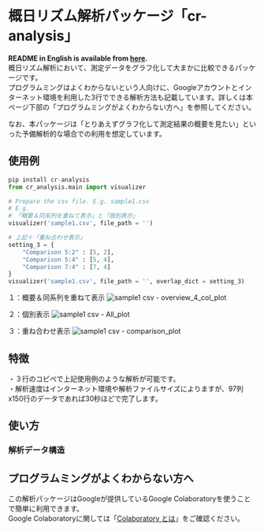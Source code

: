 # 概日リズム解析パッケージ「cr-analysis」
**README in English is available from [here](https://github.com/TOOOOOOMY/Circadian-Rhythm-Analysis).**  
概日リズム解析において、測定データをグラフ化して大まかに比較できるパッケージです。  
プログラムミングはよくわからないという人向けに、Googleアカウントとインターネット環境を利用した3行でできる解析方法も記載しています。詳しくは本ページ下部の「プログラムミングがよくわからない方へ」を参照してください。  
  
なお、本パッケージは「とりあえずグラフ化して測定結果の概要を見たい」といった予備解析的な場合での利用を想定しています。  

## 使用例
```py
pip install cr-analysis
from cr_analysis.main import visualizer

# Prepare the csv file. E.g. sample1.csv
# E.g. 
# 「概要＆同系列を重ねて表示」と「個別表示」
visualizer('sample1.csv', file_path = '')

# 上記＋「重ね合わせ表示」
setting_3 = {
    "Comparison 5:2" : [5, 2],
    "Comparison 5:4" : [5, 4],
    "Comparison 7:4" : [7, 4]
}
visualizer('sample1.csv', file_path = '', overlap_dict = setting_3)

```

１：概要＆同系列を重ねて表示
![sample1 csv - overview_4_col_plot](https://user-images.githubusercontent.com/45617592/86256856-c680d380-bbf3-11ea-92a7-92be3bdb547f.jpg)

  
２：個別表示
![sample1 csv - All_plot](https://user-images.githubusercontent.com/45617592/86256927-d993a380-bbf3-11ea-9a42-b81b4fc07ff8.jpg)


３：重ね合わせ表示
![sample1 csv - comparison_plot](https://user-images.githubusercontent.com/45617592/86256644-8883af80-bbf3-11ea-8c4b-38d8090bbffd.png)

## 特徴
・３行のコピペで上記使用例のような解析が可能です。  
・解析速度はインターネット環境や解析ファイルサイズによりますが、97列x150行のデータであれば30秒ほどで完了します。  

## 使い方
### 解析データ構造



## プログラムミングがよくわからない方へ
この解析パッケージはGoogleが提供しているGoogle Colaboratoryを使うことで簡単に利用できます。  
Google Colaboratoryに関しては「[Colaboratory とは](https://colab.research.google.com/notebooks/welcome.ipynb?hl=ja)」をご確認ください。
